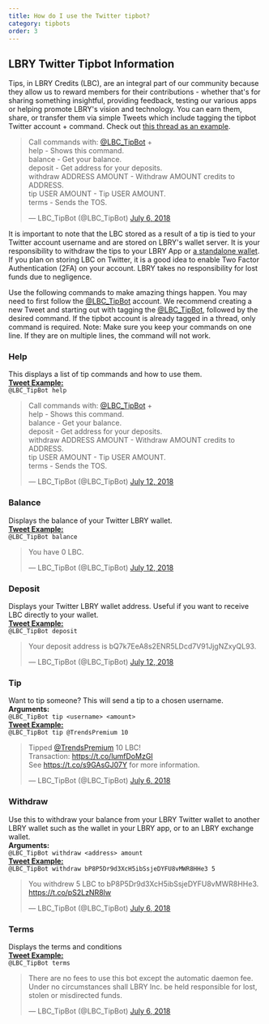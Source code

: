```yaml
---
title: How do I use the Twitter tipbot?
category: tipbots
order: 3
---
```


## LBRY Twitter Tipbot Information

Tips, in LBRY Credits (LBC), are an integral part of our community because they allow us to reward members for their contributions - whether that's for sharing something insightful, providing feedback, testing our various apps or helping promote LBRY's vision and technology. You can earn them, share, or transfer them via simple Tweets which include tagging the tipbot Twitter account + command. Check out [this thread as an example](https://twitter.com/TomZarebczan/status/1015244426841677826).

<blockquote class="twitter-tweet"><p lang="en" dir="ltr">Call commands with: <a href="https://twitter.com/LBC_TipBot?ref_src=twsrc%5Etfw">@LBC_TipBot</a> + <br>help - Shows this command.<br>balance - Get your balance.<br>deposit - Get address for your deposits.<br>withdraw ADDRESS AMOUNT - Withdraw AMOUNT credits to ADDRESS.<br>tip USER AMOUNT - Tip USER AMOUNT.<br>terms - Sends the TOS.</p>&mdash; LBC_TipBot (@LBC_TipBot) <a href="https://twitter.com/LBC_TipBot/status/1015264401836765184?ref_src=twsrc%5Etfw">July 6, 2018</a></blockquote>
<script async src="https://platform.twitter.com/widgets.js" charset="utf-8"></script>

It is important to note that the LBC stored as a result of a tip is tied to your Twitter account username and are stored on LBRY's wallet server. It is your responsibility to withdraw the tips to your LBRY App or [a standalone wallet](https://lbry.io/faq/standalone-wallet). If you plan on storing LBC on Twitter, it is a good idea to enable Two Factor Authentication (2FA) on your account. LBRY takes no responsibility for lost funds due to negligence.

Use the following commands to make amazing things happen. You may need to first follow the [@LBC_TipBot](https://twitter.com/LBC_TipBot) account. We recommend creating a new Tweet and starting out with tagging the [@LBC_TipBot](https://twitter.com/LBC_TipBot), followed by the desired command. If the tipbot account is already tagged in a thread, only command is required. Note: Make sure you keep your commands on one line. If they are on multiple lines, the command will not work.

### Help
This displays a list of tip commands and how to use them.  
[**Tweet Example:**](https://twitter.com/TomZarebczan/status/1015245364490833920)  
`@LBC_TipBot help`

<blockquote class="twitter-tweet" data-lang="en"><p lang="en" dir="ltr">Call commands with: <a href="https://twitter.com/LBC_TipBot?ref_src=twsrc%5Etfw">@LBC_TipBot</a> + <br>help - Shows this command.<br>balance - Get your balance.<br>deposit - Get address for your deposits.<br>withdraw ADDRESS AMOUNT - Withdraw AMOUNT credits to ADDRESS.<br>tip USER AMOUNT - Tip USER AMOUNT.<br>terms - Sends the TOS.</p>&mdash; LBC_TipBot (@LBC_TipBot) <a href="https://twitter.com/LBC_TipBot/status/1017502447298736128?ref_src=twsrc%5Etfw">July 12, 2018</a></blockquote>
<script async src="https://platform.twitter.com/widgets.js" charset="utf-8"></script>


### Balance
Displays the balance of your Twitter LBRY wallet.   
[**Tweet Example:**](https://twitter.com/TomZarebczan/status/1015244426841677826)   
`@LBC_TipBot balance`

<blockquote class="twitter-tweet" data-lang="en"><p lang="en" dir="ltr">You have 0 LBC.</p>&mdash; LBC_TipBot (@LBC_TipBot) <a href="https://twitter.com/LBC_TipBot/status/1017503489159618560?ref_src=twsrc%5Etfw">July 12, 2018</a></blockquote>
<script async src="https://platform.twitter.com/widgets.js" charset="utf-8"></script>


### Deposit
Displays your Twitter LBRY wallet address. Useful if you want to receive LBC directly to your wallet.   
[**Tweet Example:**](https://twitter.com/TomZarebczan/status/1015244855247888384)   
`@LBC_TipBot deposit`   

<blockquote class="twitter-tweet" data-lang="en"><p lang="en" dir="ltr">Your deposit address is bQ7k7EeA8s2ENR5LDcd7V91JjgNZxyQL93.</p>&mdash; LBC_TipBot (@LBC_TipBot) <a href="https://twitter.com/LBC_TipBot/status/1017503717082271747?ref_src=twsrc%5Etfw">July 12, 2018</a></blockquote>
<script async src="https://platform.twitter.com/widgets.js" charset="utf-8"></script>

### Tip
Want to tip someone? This will send a tip to a chosen username.  
**Arguments:**   
`@LBC_TipBot tip <username> <amount>`  
[**Tweet Example:**](https://twitter.com/TomZarebczan/status/1015245926691205120)   
`@LBC_TipBot tip @TrendsPremium 10`

<blockquote class="twitter-tweet" data-lang="en"><p lang="en" dir="ltr">Tipped <a href="https://twitter.com/TrendsPremium?ref_src=twsrc%5Etfw">@TrendsPremium</a> 10 LBC! <br>Transaction: <a href="https://t.co/lumfDoMzGI">https://t.co/lumfDoMzGI</a> <br>See <a href="https://t.co/s9GAsGJ07Y">https://t.co/s9GAsGJ07Y</a> for more information.</p>&mdash; LBC_TipBot (@LBC_TipBot) <a href="https://twitter.com/LBC_TipBot/status/1015245928406474752?ref_src=twsrc%5Etfw">July 6, 2018</a></blockquote>
<script async src="https://platform.twitter.com/widgets.js" charset="utf-8"></script>

### Withdraw
Use this to withdraw your balance from your LBRY Twitter wallet to another LBRY wallet such as the wallet in your LBRY app, or to an LBRY exchange wallet.   
**Arguments:**   
`@LBC_TipBot withdraw <address> amount`      
[**Tweet Example:**](https://twitter.com/TrendsPremium/status/1015251227599364096)   
`@LBC_TipBot withdraw bP8P5Dr9d3XcH5ibSsjeDYFU8vMWR8HHe3 5`

<blockquote class="twitter-tweet" data-lang="en"><p lang="en" dir="ltr">You withdrew 5 LBC to bP8P5Dr9d3XcH5ibSsjeDYFU8vMWR8HHe3. <a href="https://t.co/pS2LzNR8Iw">https://t.co/pS2LzNR8Iw</a></p>&mdash; LBC_TipBot (@LBC_TipBot) <a href="https://twitter.com/LBC_TipBot/status/1015251229151191040?ref_src=twsrc%5Etfw">July 6, 2018</a></blockquote>
<script async src="https://platform.twitter.com/widgets.js" charset="utf-8"></script>

### Terms
Displays the terms and conditions  
[**Tweet Example:**](https://twitter.com/TomZarebczan/status/1015245044415156225)   
`@LBC_TipBot terms`

<blockquote class="twitter-tweet" data-lang="en"><p lang="en" dir="ltr">There are no fees to use this bot except the automatic daemon fee. <br>Under no circumstances shall LBRY Inc. be held responsible for lost, stolen or misdirected funds.</p>&mdash; LBC_TipBot (@LBC_TipBot) <a href="https://twitter.com/LBC_TipBot/status/1015245045740388352?ref_src=twsrc%5Etfw">July 6, 2018</a></blockquote>
<script async src="https://platform.twitter.com/widgets.js" charset="utf-8"></script>
